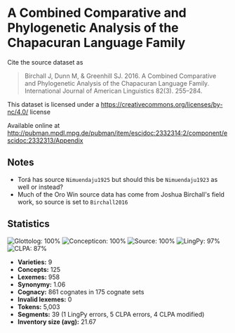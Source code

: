# A Combined Comparative and Phylogenetic Analysis of the Chapacuran Language Family

Cite the source dataset as

> Birchall J, Dunn M, & Greenhill SJ. 2016. A Combined Comparative and Phylogenetic Analysis of the Chapacuran Language Family. International Journal of American Linguistics 82(3). 255–284.

This dataset is licensed under a https://creativecommons.org/licenses/by-nc/4.0/ license

Available online at http://pubman.mpdl.mpg.de/pubman/item/escidoc:2332314:2/component/escidoc:2332313/Appendix

## Notes


* Torá has source `Nimuendaju1925` but should this be `Nimuendaju1923` as well or instead?
* Much of the Oro Win source data has come from Joshua Birchall's field work, so source is set to `Birchall2016`



## Statistics


![Glottolog: 100%](https://img.shields.io/badge/Glottolog-100%25-brightgreen.svg "Glottolog: 100%")
![Concepticon: 100%](https://img.shields.io/badge/Concepticon-100%25-brightgreen.svg "Concepticon: 100%")
![Source: 100%](https://img.shields.io/badge/Source-100%25-brightgreen.svg "Source: 100%")
![LingPy: 97%](https://img.shields.io/badge/LingPy-97%25-green.svg "LingPy: 97%")
![CLPA: 87%](https://img.shields.io/badge/CLPA-87%25-yellowgreen.svg "CLPA: 87%")

- **Varieties:** 9
- **Concepts:** 125
- **Lexemes:** 958
- **Synonymy:** 1.06
- **Cognacy:** 861 cognates in 175 cognate sets
- **Invalid lexemes:** 0
- **Tokens:** 5,003
- **Segments:** 39 (1 LingPy errors, 5 CLPA errors, 4 CLPA modified)
- **Inventory size (avg):** 21.67